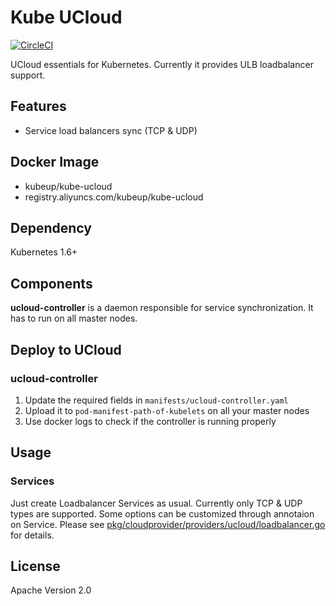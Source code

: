 Kube UCloud
===========

[![CircleCI](https://circleci.com/gh/kubeup/kube-ucloud/tree/master.svg?style=shield)](https://circleci.com/gh/kubeup/kube-ucloud)

UCloud essentials for Kubernetes. Currently it provides ULB loadbalancer support.

Features
--------

* Service load balancers sync (TCP & UDP)

Docker Image
------------

- kubeup/kube-ucloud
- registry.aliyuncs.com/kubeup/kube-ucloud

Dependency
--------

Kubernetes 1.6+


Components
----------

**ucloud-controller** is a daemon responsible for service synchronization. It 
has to run on all master nodes.

Deploy to UCloud
----------------

### ucloud-controller

1. Update the required fields in `manifests/ucloud-controller.yaml`
2. Upload it to `pod-manifest-path-of-kubelets` on all your master nodes
3. Use docker logs to check if the controller is running properly

Usage
-----

### Services

Just create Loadbalancer Services as usual. Currently only TCP & UDP types are
supported. Some options can be customized through annotaion on Service. Please
see [pkg/cloudprovider/providers/ucloud/loadbalancer.go](https://github.com/kubeup/kube-ucloud/blob/master/pkg/cloudprovider/providers/ucloud/loadbalancer.go) for details.

License
-------

Apache Version 2.0
